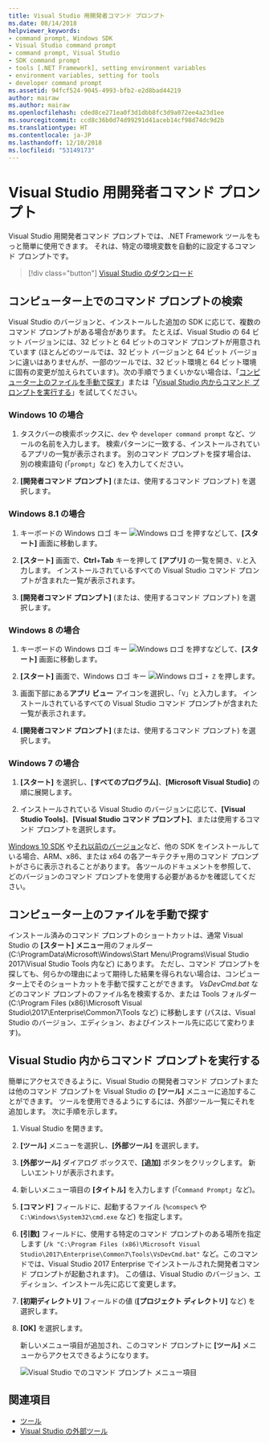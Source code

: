 ```yaml
---
title: Visual Studio 用開発者コマンド プロンプト
ms.date: 08/14/2018
helpviewer_keywords:
- command prompt, Windows SDK
- Visual Studio command prompt
- command prompt, Visual Studio
- SDK command prompt
- tools [.NET Framework], setting environment variables
- environment variables, setting for tools
- developer command prompt
ms.assetid: 94fcf524-9045-4993-bfb2-e2d8bad44219
author: mairaw
ms.author: mairaw
ms.openlocfilehash: cded8ce271ea0f3d1dbb8fc3d9a072ee4a23d1ee
ms.sourcegitcommit: ccd8c36b0d74d99291d41aceb14cf98d74dc9d2b
ms.translationtype: HT
ms.contentlocale: ja-JP
ms.lasthandoff: 12/10/2018
ms.locfileid: "53149173"
---
```

# <a name="developer-command-prompt-for-visual-studio"></a>Visual Studio 用開発者コマンド プロンプト

Visual Studio 用開発者コマンド プロンプトでは、.NET Framework ツールをもっと簡単に使用できます。 それは、特定の環境変数を自動的に設定するコマンド プロンプトです。

> [!div class="button"]
> [Visual Studio のダウンロード](https://visualstudio.microsoft.com/downloads/?utm_medium=microsoft&utm_source=docs.microsoft.com&utm_campaign=button+cta&utm_content=download+vs2017)

## <a name="search-for-the-command-prompt-on-your-machine"></a>コンピューター上でのコマンド プロンプトの検索

Visual Studio のバージョンと、インストールした追加の SDK に応じて、複数のコマンド プロンプトがある場合があります。 たとえば、Visual Studio の 64 ビット バージョンには、32 ビットと 64 ビットのコマンド プロンプトが用意されています (ほとんどのツールでは、32 ビット バージョンと 64 ビット バージョンに違いはありませんが、一部のツールでは、32 ビット環境と 64 ビット環境に固有の変更が加えられています)。次の手順でうまくいかない場合は、「[コンピューター上のファイルを手動で探す](#manually-locate-the-files-on-your-machine)」または「[Visual Studio 内からコマンド プロンプトを実行する](#run-the-command-prompt-from-inside-visual-studio)」を試してください。

### <a name="in-windows-10"></a>Windows 10 の場合

1. タスクバーの検索ボックスに、`dev` や `developer command prompt` など、ツールの名前を入力します。 検索パターンに一致する、インストールされているアプリの一覧が表示されます。 別のコマンド プロンプトを探す場合は、別の検索語句 (「`prompt`」など) を入力してください。

2. **[開発者コマンド プロンプト]** (または、使用するコマンド プロンプト) を選択します。

### <a name="in-windows-81"></a>Windows 8.1 の場合

1. キーボードの Windows ロゴ キー ![Windows ロゴ](../get-started/media/windowskeyboardlogo.png "Windowskeyboardlogo") を押すなどして、**[スタート]** 画面に移動します。

2. **[スタート]** 画面で、**Ctrl**+**Tab** キーを押して **[アプリ]** の一覧を開き、`V`.と入力します。 インストールされているすべての Visual Studio コマンド プロンプトが含まれた一覧が表示されます。

3. **[開発者コマンド プロンプト]** (または、使用するコマンド プロンプト) を選択します。

### <a name="in-windows-8"></a>Windows 8 の場合

1. キーボードの Windows ロゴ キー ![Windows ロゴ](../get-started/media/windowskeyboardlogo.png "Windowskeyboardlogo") を押すなどして、**[スタート]** 画面に移動します。

2. **[スタート]** 画面で、Windows ロゴ キー ![Windows ロゴ](../get-started/media/windowskeyboardlogo.png "Windowskeyboardlogo") `+ Z` を押します。

3. 画面下部にある**アプリ ビュー** アイコンを選択し、「`V`」と入力します。 インストールされているすべての Visual Studio コマンド プロンプトが含まれた一覧が表示されます。

4. **[開発者コマンド プロンプト]** (または、使用するコマンド プロンプト) を選択します。

### <a name="in-windows-7"></a>Windows 7 の場合

1. **[スタート]** を選択し、**[すべてのプログラム]**、**[Microsoft Visual Studio]** の順に展開します。

2. インストールされている Visual Studio のバージョンに応じて、**[Visual Studio Tools]**、**[Visual Studio コマンド プロンプト]**、または使用するコマンド プロンプトを選択します。

[Windows 10 SDK](https://developer.microsoft.com/windows/downloads/windows-10-sdk) や[それ以前のバージョン](https://developer.microsoft.com/windows/downloads/sdk-archive)など、他の SDK をインストールしている場合、ARM、x86、または x64 の各アーキテクチャ用のコマンド プロンプトがさらに表示されることがあります。 各ツールのドキュメントを参照して、どのバージョンのコマンド プロンプトを使用する必要があるかを確認してください。

## <a name="manually-locate-the-files-on-your-machine"></a>コンピューター上のファイルを手動で探す

インストール済みのコマンド プロンプトのショートカットは、通常 Visual Studio の **[スタート] メニュー**用のフォルダー (C:\ProgramData\Microsoft\Windows\Start Menu\Programs\Visual Studio 2017\Visual Studio Tools 内など) にあります。 ただし、コマンド プロンプトを探しても、何らかの理由によって期待した結果を得られない場合は、コンピューター上でそのショートカットを手動で探すことができます。 *VsDevCmd.bat* などのコマンド プロンプトのファイル名を検索するか、または Tools フォルダー (C:\Program Files (x86)\Microsoft Visual Studio\2017\Enterprise\Common7\Tools など) に移動します (パスは、Visual Studio のバージョン、エディション、およびインストール先に応じて変わります)。

## <a name="run-the-command-prompt-from-inside-visual-studio"></a>Visual Studio 内からコマンド プロンプトを実行する

簡単にアクセスできるように、Visual Studio の開発者コマンド プロンプトまたは他のコマンド プロンプトを Visual Studio の **[ツール]** メニューに追加することができます。 ツールを使用できるようにするには、外部ツール一覧にそれを追加します。 次に手順を示します。

1. Visual Studio を開きます。

2. **[ツール]** メニューを選択し、**[外部ツール]** を選択します。

3. **[外部ツール]** ダイアログ ボックスで、**[追加]** ボタンをクリックします。 新しいエントリが表示されます。

4. 新しいメニュー項目の **[タイトル]** を入力します (「`Command Prompt`」など)。

5. **[コマンド]** フィールドに、起動するファイル (`%comspec%` や `C:\Windows\System32\cmd.exe` など) を指定します。

6. **[引数]** フィールドに、使用する特定のコマンド プロンプトのある場所を指定します (`/k "C:\Program Files (x86)\Microsoft Visual Studio\2017\Enterprise\Common7\Tools\VsDevCmd.bat"` など。このコマンドでは、Visual Studio 2017 Enterprise でインストールされた開発者コマンド プロンプトが起動されます)。 この値は、Visual Studio のバージョン、エディション、インストール先に応じて変更します。

7. **[初期ディレクトリ]** フィールドの値 (**[プロジェクト ディレクトリ]** など) を選択します。

8. **[OK]** を選択します。

   新しいメニュー項目が追加され、このコマンド プロンプトに **[ツール]** メニューからアクセスできるようになります。

   ![Visual Studio でのコマンド プロンプト メニュー項目](media/command-prompt-vs-menu.png)

## <a name="see-also"></a>関連項目

- [ツール](../../../docs/framework/tools/index.md)
- [Visual Studio の外部ツール](/visualstudio/ide/managing-external-tools)
